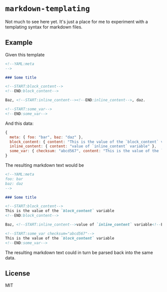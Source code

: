 # `markdown-templating`

Not much to see here yet. It's just a place for me to experiment with a templating syntax for markdown files.

## Example

Given this template

```md
<!--YAML:meta
-->

### Some title

<!--START:block_content-->
<!--END:block_content-->

Baz, <!--START:inline_content--><!--END:inline_content-->, daz.

<!--START:some_var-->
<!--END:some_var-->
```

And this data:

```js
{
  meta: { foo: "bar", baz: "daz" },
  block_content: { content: "This is the value of the `block_content` variable" },
  inline_content: { content: "value of `inline_content` variable" },
  some_var: { checksum: "abcd567", content: "This is the value of the `block_content` variable" },
}
```

The resulting markdown text would be

```md
<!--YAML:meta
foo: bar
baz: daz
-->

### Some title

<!--START:block_content-->
This is the value of the `block_content` variable
<!--END:block_content-->

Baz, <!--START:inline_content-->value of `inline_content` variable<!--END:inline_content-->, daz.

<!--START:some_var checksum="abcd567"-->
This is the value of the `block_content` variable
<!--END:some_var-->
```

The resulting markdown text could in turn be parsed back into the same data.

## License 

MIT
